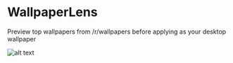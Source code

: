 # WallpaperLens
Preview top wallpapers from /r/wallpapers before applying as your desktop wallpaper

![alt text](https://raw.githubusercontent.com/looterwar/wallpaperlens/master/images/preview_main.png)
